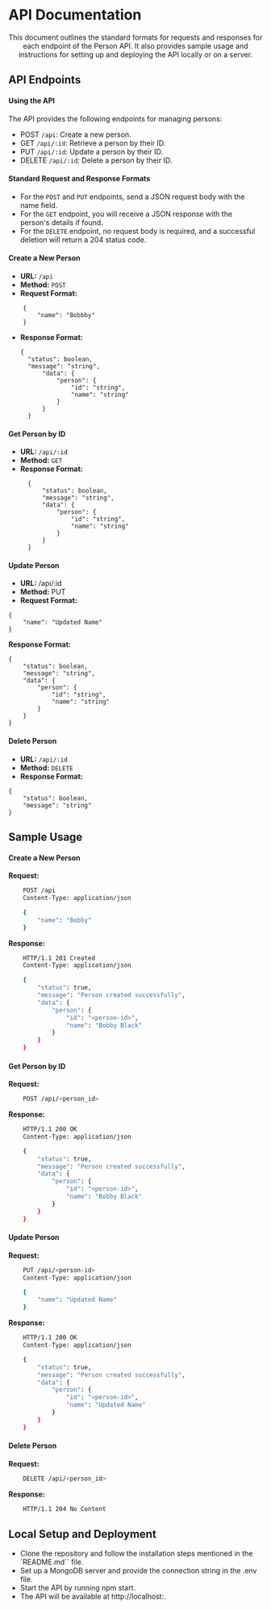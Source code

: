 # API Documentation

<div>
    <p align="center">
        This document outlines the standard formats for requests and responses for each endpoint of the Person API. It also provides sample usage and instructions for setting up and deploying the API locally or on a server.
    </p>
</div>

## API Endpoints

#### Using the API

The API provides the following endpoints for managing persons:

- POST `/api`: Create a new person.
- GET `/api/:id`: Retrieve a person by their ID.
- PUT `/api/:id`: Update a person by their ID.
- DELETE `/api/:id`: Delete a person by their ID.

#### Standard Request and Response Formats

- For the `POST` and `PUT` endpoints, send a JSON request body with the name field.
- For the `GET` endpoint, you will receive a JSON response with the person's details if found.
- For the `DELETE` endpoint, no request body is required, and a successful deletion will return a 204 status code.

#### Create a New Person

- **URL:** `/api`
- **Method:** `POST`
- **Request Format:**

```
    {
        "name": "Bobbby"
    }
```

- **Response Format:**
  ```
  {
    "status": boolean,
    "message": "string",
        "data": {
            "person": {
                "id": "string",
                "name": "string"
            }
        }
    }
  ```

#### Get Person by ID

- **URL:** `/api/:id`
- **Method:** `GET`
- **Response Format:**
  ```
    {
        "status": boolean,
        "message": "string",
        "data": {
            "person": {
                "id": "string",
                "name": "string"
            }
        }
    }
  ```

#### Update Person

- **URL:** /api/:id
- **Method:** PUT
- **Request Format:**

```
{
    "name": "Updated Name"
}
```

**Response Format:**

```
{
    "status": boolean,
    "message": "string",
    "data": {
        "person": {
            "id": "string",
            "name": "string"
        }
    }
}
```

#### Delete Person

- **URL:** `/api/:id`
- **Method:** `DELETE`
- **Response Format:**

```
{
    "status": boolean,
    "message": "string"
}
```

## Sample Usage

#### Create a New Person

**Request:**

```sh
    POST /api
    Content-Type: application/json

    {
        "name": "Bobby"
    }
```

**Response:**

```sh
    HTTP/1.1 201 Created
    Content-Type: application/json

    {
        "status": true,
        "message": "Person created successfully",
        "data": {
            "person": {
                "id": "<person-id>",
                "name": "Bobby Black"
            }
        }
    }
```

#### Get Person by ID

**Request:**

```sh
    POST /api/<person_id>
```

**Response:**

```sh
    HTTP/1.1 200 OK
    Content-Type: application/json

    {
        "status": true,
        "message": "Person created successfully",
        "data": {
            "person": {
                "id": "<person-id>",
                "name": "Bobby Black"
            }
        }
    }
```

#### Update Person

**Request:**

```sh
    PUT /api/<person-id>
    Content-Type: application/json

    {
        "name": "Updated Name"
    }
```

**Response:**

```sh
    HTTP/1.1 200 OK
    Content-Type: application/json

    {
        "status": true,
        "message": "Person created successfully",
        "data": {
            "person": {
                "id": "<person-id>",
                "name": "Updated Name"
            }
        }
    }
```

#### Delete Person

**Request:**

```sh
    DELETE /api/<person_id>
```

**Response:**

```sh
    HTTP/1.1 204 No Content
```

## Local Setup and Deployment

- Clone the repository and follow the installation steps mentioned in the `README.md`` file.
- Set up a MongoDB server and provide the connection string in the .env file.
- Start the API by running npm start.
- The API will be available at http://localhost:<PORT>.
